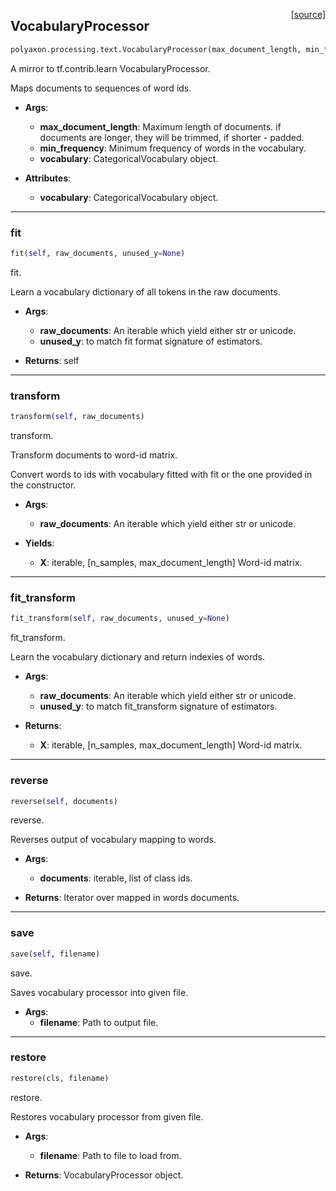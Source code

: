 <span style="float:right;">[[source]](https://github.com/polyaxon/polyaxon/blob/master/polyaxon/processing/text.py#L7)</span>
## VocabularyProcessor

```python
polyaxon.processing.text.VocabularyProcessor(max_document_length, min_frequency=0, vocabulary=None, tokenizer_fn=None)
```

A mirror to tf.contrib.learn VocabularyProcessor.

Maps documents to sequences of word ids.

- __Args__:
	- __max_document_length__: Maximum length of documents.
		if documents are longer, they will be trimmed, if shorter - padded.
	- __min_frequency__: Minimum frequency of words in the vocabulary.
	- __vocabulary__: CategoricalVocabulary object.

- __Attributes__:
	- __vocabulary__: CategoricalVocabulary object.


----

### fit


```python
fit(self, raw_documents, unused_y=None)
```


fit.

Learn a vocabulary dictionary of all tokens in the raw documents.

- __Args__:
	- __raw_documents__: An iterable which yield either str or unicode.
	- __unused_y__: to match fit format signature of estimators.

- __Returns__:
	self


----

### transform


```python
transform(self, raw_documents)
```


transform.

Transform documents to word-id matrix.

Convert words to ids with vocabulary fitted with fit or the one
provided in the constructor.

- __Args__:
	- __raw_documents__: An iterable which yield either str or unicode.

- __Yields__:
	- __X__: iterable, [n_samples, max_document_length] Word-id matrix.


----

### fit_transform


```python
fit_transform(self, raw_documents, unused_y=None)
```


fit_transform.

Learn the vocabulary dictionary and return indexies of words.

- __Args__:
	- __raw_documents__: An iterable which yield either str or unicode.
	- __unused_y__: to match fit_transform signature of estimators.

- __Returns__:
	- __X__: iterable, [n_samples, max_document_length] Word-id matrix.


----

### reverse


```python
reverse(self, documents)
```


reverse.

Reverses output of vocabulary mapping to words.

- __Args__:
	- __documents__: iterable, list of class ids.

- __Returns__:
	Iterator over mapped in words documents.


----

### save


```python
save(self, filename)
```


save.

Saves vocabulary processor into given file.

- __Args__:
	- __filename__: Path to output file.


----

### restore


```python
restore(cls, filename)
```


restore.

Restores vocabulary processor from given file.

- __Args__:
	- __filename__: Path to file to load from.

- __Returns__:
	VocabularyProcessor object.
